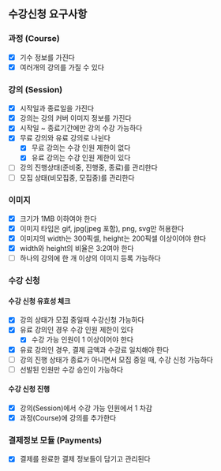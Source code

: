 ## 수강신청 요구사항

### 과정 (Course)
- [x] 기수 정보를 가진다
- [x] 여러개의 강의를 가질 수 있다

### 강의 (Session)
- [x] 시작일과 종료일을 가진다
- [x] 강의는 강의 커버 이미지 정보를 가진다
- [x] 시작일 ~ 종료기간에만 강의 수강 가능하다
- [x] 무료 강의와 유료 강의로 나뉜다
  - [x] 무료 강의는 수강 인원 제한이 없다
  - [x] 유료 강의는 수강 인원 제한이 있다
- [ ] 강의 진행상태(준비중, 진행중, 종료)를 관리한다
- [ ] 모집 상태(비모집중, 모집중)를 관리한다

### 이미지
- [x] 크기가 1MB 이하여야 한다
- [x] 이미지 타입은 gif, jpg(jpeg 포함), png, svg만 허용한다
- [x] 이미지의 width는 300픽셀, height는 200픽셀 이상이어야 한다
- [x] width와 height의 비율은 3:2여야 한다
- [ ] 하나의 강의에 한 개 이상의 이미지 등록 가능하다

### 수강 신청
#### 수강 신청 유효성 체크
- [x] 강의 상태가 모집 중일때 수강신청 가능하다
- [x] 유료 강의인 경우 수강 인원 제한이 있다
  - [x] 수강 가능 인원이 1 이상이어야 한다
- [x] 유료 강의인 경우, 결제 금액과 수강료 일치해야 한다
- [ ] 강의 진행 상태가 종료가 아니면서 모집 중일 때, 수강 신청 가능하다
- [ ] 선발된 인원만 수강 승인이 가능하다

#### 수강 신청 진행
- [x] 강의(Session)에서 수강 가능 인원에서 1 차감
- [x] 과정(Course)에 강의를 추가한다

### 결제정보 모듈 (Payments)
- [x] 결제를 완료한 결제 정보들이 담기고 관리된다